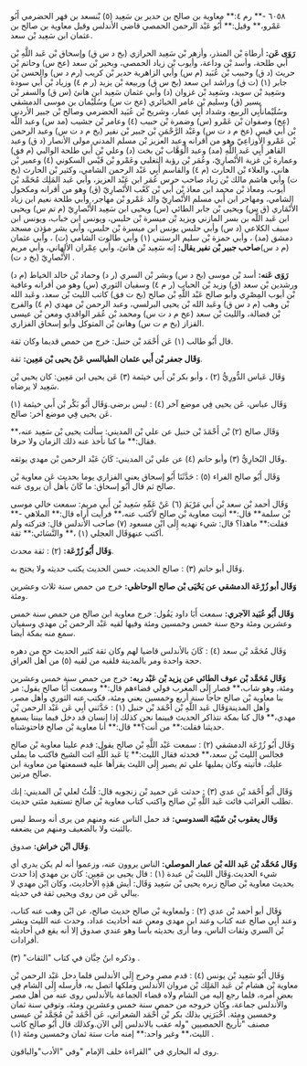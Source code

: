 ٦٠٥٨ -** رم ٤:** معاوية بن صالح بن حدير بن سَعِيد (٥) بْنسعد بن فهر الحضرمي أَبُو عَمْرو،** وقيل:** أَبُو عَبْد الرحمن الحمصي قاضي الأندلس وقيل معاوية بن صالح بن عثمان ابن سَعِيد بْن سعد.

**رَوَى عَن:** أرطاة بْن المنذر، وأزهر بْن سَعِيد الحرازي (بخ د س ق) وإسحاق بْن عَبد اللَّهِ بْن أَبي طلحة، وأسد بْن وداعة، وأيوب بْن زياد الحمصي، وبحير بْن سعد (عخ س) وحاتم بْن حريث (د ق) وحبيب بْن عُبَيد (م س) وأبي الزاهرية حدير بْن كريب (رم د س) والحسن بْن جابر (١) (ت ق) وراشد ابن سعد (بخ س ق) وربيعة بْن يزيد (ر م ٤) وزياد بْن أَبي سودة وسَعِيد بْن سويد، وسَعِيد بْن غزوان (د) وأبي عثمان سَعِيد ابن هانئ (س ق) والسفر بْن يسير (ق) وسليم بْن عامر الخبائري (عخ ت س) وسُلَيْمان بن موسى الدمشقي وسُلَيْمانأَبِي الربيع، وشداد أَبِي عمار، وشريح بْن عُبَيد الحضرمي وصالح بْن جبير الأردني (عخ) وصفوان بْن عَمْرو (س) وضمرة بْن حبيب (٤) وعامر بْن جشيب (مد س) وعبد اللَّه بْن أَبي قيس (عخ م د ت س) وعَبْد الرَّحْمَنِ بْن جبير بْن نفير (بخ م د ت س) وعبد الرحمن بْن عَمْرو الأَوزاعِيّ وهو من أقرانه وعبد العزيز بْن مسلم المدني مولى الأنصار (د ق) وعبد القاهر أَبِي عَبد اللَّهِ (مد) وعبد الْوَهَّاب بْن بخت (د) وعلي بْن أَبي طلحة الوالبي (م فق) وعمارة بْن غزية الأَنْصارِيّ، وعُمَر بْن رؤبة التغلبي وعَمْرو بْن قَيْس السكوني (٤) وعمير بْن هاني، والعلاء بْن الحارث (م ٤) والقاسم أَبِي عَبْد الرحمن الشامي، وكثير بْن الحارث (بخ ت) وأبي هاشم مالك بْن زياد صاحب حرس عُمَر ابن عَبْد العزيز، وأبي عَبد المَلِك مُحَمَّد بْن أيوب، ومعاذ بْن محمد ابن معاذ بْن أَبي بْن كَعْب الأَنْصارِيّ (ق) وهو من أقرانه ومكحول الشامي، ومهاجر ابن أَبي مسلم الأَنْصارِيّ والد عَمْرو بْن مهاجر، وأبي طلحة نعيم ابن زياد الأَنْمَاري (ق س) ويحيى بْن جابر الطائي (س) ويحيى ابن سَعِيد الأَنْصارِيّ (م تم س) ويحيى ابن عَبد اللَّه بن بسر المازني ويزيد بْن ميسرة بْن حلبس، ويونس ابن خباب، ويونس ابن سيف الكلاعي (د س) وأبي حلبس يونس ابن ميسرة بْن حلبس، وأبي بشر مؤذن مسجد دمشق (مد) ، وأبي حمزة بْن سليم الرستني (١) وأبي طالوت الشامي (ت) ، وأبي عثمان (م د س)**صاحب جبير بْن نفير يقال:** إنه سَعِيد بْن هانئ، وأبي عِمْران الألهاني، وأبي مريم الأَنْصارِيّ (بخ د ت) .

**رَوَى عَنه:** أسد بْن موسى (بخ د س) وبشر بْن السري (ر د) وحماد بْن خالد الخياط (م د) ورشدين بْن سعد (ق) وزيد بْن الحباب (ر م ٤) وسفيان الثوري (س) وهو من أقرانه وعافية بْن أيوب المِصْرِي وأبو صالح عَبْد اللَّهِ بْن صالح (بخ ت فق) كاتب الليث بْن سعد، وعَبد الله بْن وهب (م د س ق) وعَبد الله بْن يحيى البرلسي، وعبد الرحمن بْن مهدي (م ٤) والفرج بْن فضالة، والليث بْن سعد (عخ م د ت س) ومحمد بْن عُمَر الواقدي ومعن بْن عيسى القزاز (بخ م ت س) وهانئ بْن المتوكل وأبو إسحاق الفزاري.

قال أَبُو طالب (١) عَن أَحْمَد بْن حنبل: خرج من حمص قديما وكان ثقة.

**وَقَال جعفر بْن أَبي عثمان الطيالسي عَنْ يحيى بْن مَعِين:** ثقة.

وَقَال عَباس الدُّورِيُّ (٢) ، وأبو بكر بْن أَبي خيثمة (٣) عَن يحيى ابن مَعِين: كان يحيى بْن سَعِيد لا يرضاه.

وَقَال عباس، عَن يحيى فِي موضع آخر (٤) : ليس برضى.وَقَال أَبُو بَكْر بْن أَبي خيثمة (١) عَن يحيى فِي موضع آخر: صالح.

وَقَال صالح (٢) بْن أَحْمَدَ بْن حنبل عن علي بْن المديني: سألت يحيى بْن سَعِيد عنه،** فقال:** ما كنا نأخذ عنه ذلك الزمان ولا حرفا.

وقَال البُخارِيُّ (٣) وأبو حاتم (٤) عن علي بْن المديني: كَانَ عَبْد الرحمن بْن مهدي يوثقه.

وَقَال أَبُو صالح الفراء (٥) : حَدَّثَنَا أَبُو إسحاق يعني الفزاري يوما بحديث عَن معاوية بْن صالح ثم قال أَبُو إسحاق: ما كَانَ بأهل أن يروى عنه.

وَقَال أحمد بْن سعد بْن أَبي مَرْيَمَ (٦) عَنْ عَمِّهِ سَعِيد بْن أَبي مريم: سمعت خالي موسى بْن سلمة** قال:** أتيت معاوية بْن صالح لأكتب عنه،** فرأيت أراه قال:** الملاهي -** فقلت:** ماهذا؟ قال: شيء نهديه إِلَى ابْن مسعود (٧) صاحب الأندلس قال: فتركته ولم أكتب عنهوَقَال العجلي (١) ،** والنَّسَائي:** ثقة.

**وَقَال أَبُو زُرْعَة:** (٢) : ثقة محدث.

وَقَال أبو حاتم (٣) : صالح الحديث، حسن الحديث يكتب حديثه ولا يحتج به.

**وَقَال أبو زُرْعَة الدمشقي عن يَحْيَى بْن صالح الوحاظي:** خرج من حمص سنة ثلاث وعشرين ومئة.

**وَقَال أَبُو عُبَيد الآجري:** سمعت أَبَا داود يَقُول: خرج معاوية ابن صالح من حمص سنة خمس وعشرين ومئة وحج سنة خمس وخمسين ومئة وفيها لقيه عَبْد الرحمن بْن مهدي وسفيان سمع منه بمكة أيضا.

وَقَال مُحَمَّد بْن سعد (٤) : كَانَ بالأندلس قاضيا لهم وكان ثقة كثير الحديث حج من دهره حجة واحدة ومر بالمدينة فلقيه من لقيه (٥) من أهل العراق.

**وَقَال مُحَمَّد بْن عوف الطائي عن يزيد بْن عَبْد ربه:** خرج من حمص سنة خمس وعشرين ومئة، وهو شاب،** فصار إِلَى المغرب فولي قضاءهم قال:** وسمعت أَبَا صالح يقول: مر بنا معاوية بْن صالح حاجا سنة أربع وخمسين يعني ومئة، فكتب عنه الثوري وأهل مصر، وأهل المدينةوَقَال عَبد اللَّهِ بْن أَحْمَد بْن حنبل (١) : حَدَّثني أَبِي عَن عَبْد الرحمن بْن مهدي،** قال كنا بمكة نتذاكر الحديث فبينما نحن كذلك إذا إنسان قد دخل فيما بيننا يسمع حديثنا فقلت:** من أنت؟** قال:** أنا معاوية بْن صالح فاحتوشناه.

وَقَال أَبُو زُرْعَة الدمشقي (٢) : سمعت عَبْد اللَّهِ بْن صالح يقول: قدم علينا معاوية بْن صالح فجالس الليث بْن سعد،** فحدثه فقال الليث:** يَا عَبد اللَّهِ ائت الشيخ فاكتب ما يملي عليك، فأتيته وكان يمليها علي ثم يصير إِلَى الليث يقرأها عليه فسمعتها من معاوية ابن صالح مرتين.

وَقَال أَبُو أَحْمَد بْن عدي (٣) : حدثت عَن حميد بْن زنجويه قال: قُلْتُ لعلي بْن المديني: إنك تطلب الغرائب فائت عَبد اللَّهِ بْن صالح واكتب كتاب معاوية بْن صالح تستفيد مئتي حديث.

**وَقَال يعقوب بْن شَيْبَة السدوسي:** قد حمل الناس عنه ومنهم من يرى أنه وسط ليس بالثبت ولا بالضعيف ومنهم من يضعفه.

**وَقَال ابْن خراش:** صدوق.

**وَقَال مُحَمَّد بْن عَبد الله بْن عمار الموصلي:** الناس يروون عنه، وزعموا أنه لم يكن يدري أي شيء الحديث.وَقَال الليث بْن عبدة (١) : قال يحيى بن مَعِين: كان بن مهدي إذا حدث بحديث معاوية بْن صالح زبره يحيى بْن سَعِيد وَقَال: أيش هَذِهِ الأحاديث، وكان ابْن مهدي لا يبالي عَن من روى ويحيى ثقة في حديثه.

وَقَال أبو أحمد بْن عدي (٢) : ولمعاوية بْن صالح حديث صالح، عن ابْن وهب عنه كتاب، وعند أَبِي صالح عنه كتاب وعند ابن مهدي ومعن عنه أحاديث عداد، وحدث عنه الليث وبشر بْن السري وثقات الناس، وما أرى بحديثه بأسا وهو عندي صدوق إلا أنه يقع في أحاديثه أفرادات.

وذكره ابنُ حِبَّان في كتاب "الثقات" (٣) .

وَقَال أَبُو سَعِيد بْن يونس (٤) : قدم مصر وخرج إِلَى الأندلس فلما دخل عَبْد الرحمن بْن معاوية بْن هشام بْن عَبد المَلِك بْن مروان الأندلس وملكها اتصل به، فأرسله إِلَى الشام فِي بعض أمره، فلما رجع إليه من الشام ولاه قضاء الجماعة بالأندلس روى عنه من أهل مصر والأندلس جماعة، وكان خروجه من حمص سنة خمس وعشرين ومئة، وتوفي سنة ثمان وخمسين ومئة. أَخْبَرَنِي بذلك بكر بْن أَحْمَد الشعراني، عَن أَحْمَد بْن مُحَمَّد بْن عيسى مصنف "تأريخ الحمصيين "وله عقب بالاندلس إلى الآن.وكذلك قال أَبُو صالح كاتب الليث،** وغير واحد:** إمنه مات ستة ثمان وخمسين ومئة (١) .

روى له البخاري في "القراءة خلف الإمام "وفي "الأدب"والباقون.